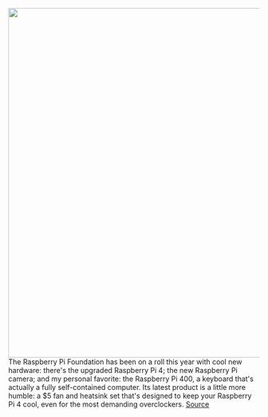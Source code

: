 <img src='https://cdn.vox-cdn.com/uploads/chorus_asset/file/11490453/a-01.0.png' width='700px' /><br/>
The Raspberry Pi Foundation has been on a roll this year with cool new hardware: there's the upgraded Raspberry Pi 4; the new Raspberry Pi camera; and my personal favorite: the Raspberry Pi 400, a keyboard that's actually a fully self-contained computer. Its latest product is a little more humble: a $5 fan and heatsink set that's designed to keep your Raspberry Pi 4 cool, even for the most demanding overclockers.
<a href='https://www.theverge.com/circuitbreaker/2020/11/30/21734130/raspberry-pi-4-fan-accessory-price-cooling-overclocking'> Source <a/>